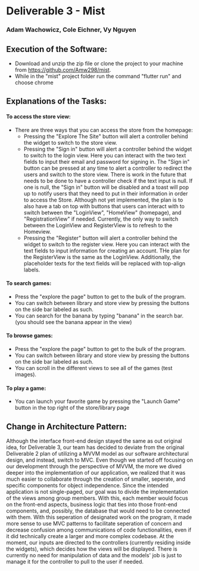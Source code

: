 # Deliverable 3 - Mist
### Adam Wachowicz, Cole Eichner, Vy Nguyen

## Execution of the Software:
* Download and unzip the zip file or clone the project to your machine from https://github.com/Amw298/mist.
* While in the "mist" project folder run the command "flutter run" and choose chrome


## Explanations of the Tasks:
#### To access the store view:
* There are three ways that you can access the store from the homepage:
    * Pressing the "Explore The Site" button will alert a controller behind the widget to switch to the store view.
    * Pressing the "Sign in" button will alert a controller behind the widget to switch to the login view. Here you can interact with the two text fields to input their email and password for signing in. The "Sign in" button can be pressed at any time to alert a controller to redirect the users and switch to the store view. There is work in the future that needs to be done to have a controller check if the text input is null. If one is null, the "Sign in" button will be disabled and a toast will pop up to notify users that they need to put in their information in order to access the Store. Although not yet implemented, the plan is to also have a tab on top with buttons that users can interact with to switch between the "LoginView", "HomeView" (homepage), and "RegistrationView" if needed. Currently, the only way to switch between the LoginView and RegisterView is to refresh to the Homeview.
    * Pressing the "Register" button will alert a controller behind the widget to switch to the register view. Here you can interact with the text fields to input information for creating an account. THe plan for the RegisterView is the same as the LoginView. Additionally, the placeholder texts for the text fields will be replaced with top-align labels.

#### To search games:
* Press the "explore the page" button to get to the bulk of the program.
* You can switch between library and store view by pressing the buttons on the side bar labeled as such.
* You can search for the banana by typing "banana" in the search bar. (you should see the banana appear in the view)

#### To browse games:
* Press the "explore the page" button to get to the bulk of the program.
* You can switch between library and store view by pressing the buttons on the side bar labeled as such.
* You can scroll in the different views to see all of the games (test images).

#### To play a game:
* You can launch your favorite game by pressing the "Launch Game" button in the top right of the store/library page


## Change in Architecture Pattern:
Although the interface front-end design stayed the same as out original idea, for Deliverable 3, our team has decided to deviate from the original Deliverable 2 plan of utilizing a MVVM model as our software architectural design, and instead, switch to MVC. Even though we started off focusing on our development through the perspective of MVVM, the more we dived deeper into the implementation of our application, we realized that it was much easier to collaborate through the creation of smaller, seperate, and specific components for object independence. Since the intended application is not single-paged, our goal was to divide the implementation of the views among group members. With this, each member would focus on the front-end aspects, business logic that ties into those front-end components, and, possibly, the database that would need to be connected with them. With this seperation of designated work on the program, it made more sense to use MVC patterns to facilitate seperation of concern and decrease confusion among communications of code functionalities, even if it did technically create a larger and more complex codebase. At the moment, our inputs are directed to the controllers (currently residing inside the widgets), which decides how the views will be displayed. There is currently no need for manipulation of data and the models' job is just to manage it for the controller to pull to the user if needed.

